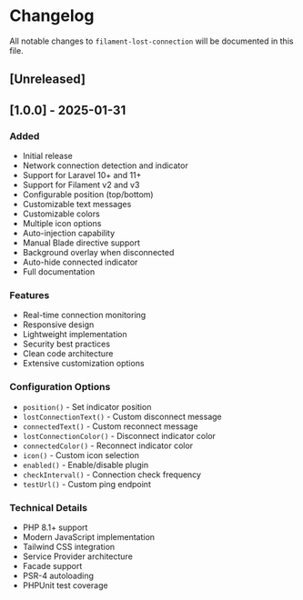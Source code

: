 # Changelog

All notable changes to `filament-lost-connection` will be documented in this file.

## [Unreleased]

## [1.0.0] - 2025-01-31

### Added
- Initial release
- Network connection detection and indicator
- Support for Laravel 10+ and 11+
- Support for Filament v2 and v3
- Configurable position (top/bottom)
- Customizable text messages
- Customizable colors
- Multiple icon options
- Auto-injection capability
- Manual Blade directive support
- Background overlay when disconnected
- Auto-hide connected indicator
- Full documentation

### Features
- Real-time connection monitoring
- Responsive design
- Lightweight implementation
- Security best practices
- Clean code architecture
- Extensive customization options

### Configuration Options
- `position()` - Set indicator position
- `lostConnectionText()` - Custom disconnect message
- `connectedText()` - Custom reconnect message
- `lostConnectionColor()` - Disconnect indicator color
- `connectedColor()` - Reconnect indicator color
- `icon()` - Custom icon selection
- `enabled()` - Enable/disable plugin
- `checkInterval()` - Connection check frequency
- `testUrl()` - Custom ping endpoint

### Technical Details
- PHP 8.1+ support
- Modern JavaScript implementation
- Tailwind CSS integration
- Service Provider architecture
- Facade support
- PSR-4 autoloading
- PHPUnit test coverage
